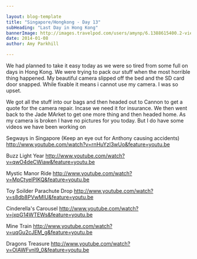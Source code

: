 ```yaml
---

layout: blog-template
title: "Singapore/Hongkong - Day 13"
subHeading: "Last Day in Hong Kong"
bannerImage: http://images.travelpod.com/users/amynp/6.1388615400.2-view-from-the-peak.jpg
date: 2014-01-08
author: Amy Parkhill

---
```


We had planned to take it easy today as we were so tired from some full on days in Hong Kong. We were trying to pack our stuff when the most horrible thing happened. My beautiful camera slipped off the bed and the SD card door snapped. While fixable it means i cannot use my camera. I was so upset.

We got all the stuff into our bags and then headed out to Cannon to get a quote for the camera repair. Incase we need it for insurance.
We then went back to the Jade MArket to get one more thing and then headed home. As my camera is broken I have no pictures for you today. But I do have some videos we have been working on

Segways in Singapore
(Keep an eye out for Anthony causing accidents)
http://www.youtube.com/watch?v=rnHuYzl3wUo&feature=youtu.be

Buzz Light Year
http://www.youtube.com/watch?v=qwO4deCWiaw&feature=youtu.be

Mystic Manor Ride
http://www.youtube.com/watch?v=MpCtyelPIKQ&feature=youtu.be

Toy Soilder Parachute Drop
http://www.youtube.com/watch?v=s8db8PVwMIU&feature=youtu.be

Cinderella's Carousel
http://www.youtube.com/watch?v=jxpG14WTEWs&feature=youtu.be


Mine Train
http://www.youtube.com/watch?v=uqGu2cJEM_g&feature=youtu.be

Dragons Treasure
http://www.youtube.com/watch?v=OlAWFvnI9_0&feature=youtu.be